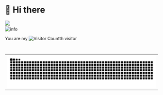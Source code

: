 #  🙋 Hi there

<div align="left">
   <!-- dynamic typing effect 动态打字效果 -->
  <div>
    <a href="https://blog.sunguoqi.com/">
      <img src="https://readme-typing-svg.demolab.com?font=Fira+Code&pause=1000&width=435&lines=console.log(%22Hello%2C%20World%22)&center=true&size=27" />
    </a>
  </div

  ![info](https://github-readme-stats.vercel.app/api?username=evanfang0054&show_icons=true&count_private=true&hide=prs&theme=default_repocard)
  
  You are my ![Visitor Count](https://profile-counter.glitch.me/evanfang0054/count.svg)th visitor

  <!-- Snake Code Contribution Map 贪吃蛇代码贡献图 -->
  
   <br>
   
   <table align="left">
     <tbody>
       <tr>
       <td align="left">
         <picture>
           <source media="(prefers-color-scheme: dark)" srcset="https://raw.githubusercontent.com/evanfang0054/evanfang0054/output/github-contribution-grid-snake-dark.svg">
           <source media="(prefers-color-scheme: light)" srcset="https://raw.githubusercontent.com/evanfang0054/evanfang0054/output/github-contribution-grid-snake-light.svg">
           <img alt="github contribution grid snake animation" src="https://raw.githubusercontent.com/evanfang0054/evanfang0054/output/github-contribution-grid-snake.svg">
         </picture>
       </td>
     </tr>
   </tbody>
   </table>

   <!-- for beauty 留个空行好看点 -->
  <div>&nbsp;</div>
</div>
